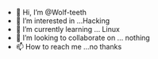 - 👋 Hi, I’m @Wolf-teeth
- 👀 I’m interested in ...Hacking
- 🌱 I’m currently learning ... Linux
- 💞️ I’m looking to collaborate on ... nothing
- 📫 How to reach me ...no thanks

<!---
Wolf-teeth/Wolf-teeth is a ✨ special ✨ repository because its `README.md` (this file) appears on your GitHub profile.
You can click the Preview link to take a look at your changes.
--->
